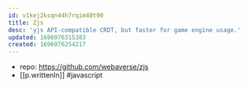 ```yaml
---
id: v1kej2ksqn44h7rqim40t90
title: Zjs
desc: 'yjs API-compatible CRDT, but faster for game engine usage.'
updated: 1696976315383
created: 1696976254217
---
```


- repo: https://github.com/webaverse/zjs
- [[p.writtenIn]] #javascript